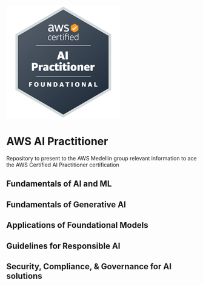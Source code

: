 <img src="icons/AWS-AI.png" />

# AWS AI Practitioner
Repository to present to the AWS Medellin group relevant information to ace the AWS Certified AI Practitioner certification

## Fundamentals of AI and ML

###

## Fundamentals of Generative AI

###

## Applications of Foundational Models

###

## Guidelines for Responsible AI

###

## Security, Compliance, & Governance for AI solutions

###

